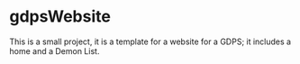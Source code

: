 # gdpsWebsite
This is a small project, it is a template for a website for a GDPS; it includes a home and a Demon List.
